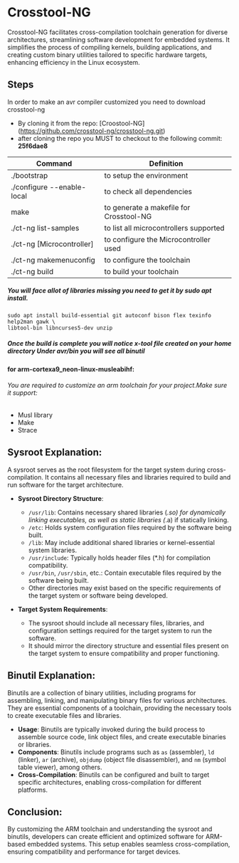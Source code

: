 # Crosstool-NG
Crosstool-NG facilitates cross-compilation toolchain generation for diverse architectures, streamlining software development for embedded systems. It simplifies the process of compiling kernels, building applications, and creating custom binary utilities tailored to specific hardware targets, enhancing efficiency in the Linux ecosystem.
## Steps 
In order to make an avr compiler customized you need to download crosstool-ng
 - By cloning it from the repo: [Croostool-NG[]([https://github.com/yourusername/yourrepository)](https://github.com/crosstool-ng/crosstool-ng.git)
 - after cloning the repo you MUST to checkout to the following commit: **25f6dae8**

| Command | Definition |
| ------ | ------ |
| ./bootstrap | to setup the environment |
| ./configure --enable-local | to check all dependencies |
| make | to generate a makefile for Crosstool-NG |
| ./ct-ng list-samples | to list all microcontrollers supported |
| ./ct-ng [Microcontroller] | to configure the Microcontroller used |
| ./ct-ng makemenuconfig | to configure the toolchain |
| ./ct-ng build | to build your toolchain |
##### You will face allot of libraries missing you need to get it by sudo apt install.
```
sudo apt install build-essential git autoconf bison flex texinfo help2man gawk \
libtool-bin libncurses5-dev unzip
```
##### _Once the build is complete you will notice x-tool file created on your home directory Under avr/bin you will see all binutil_
#### for arm-cortexa9_neon-linux-musleabihf:
###### You are required to customize an arm toolchain for your project.Make sure it support:
 - Musl library
 - Make
 - Strace

## Sysroot Explanation:
A sysroot serves as the root filesystem for the target system during cross-compilation. It contains all necessary files and libraries required to build and run software for the target architecture.

- **Sysroot Directory Structure**: 
  - `/usr/lib`: Contains necessary shared libraries (*.so) for dynamically linking executables, as well as static libraries (*.a) if statically linking.
  - `/etc`: Holds system configuration files required by the software being built.
  - `/lib`: May include additional shared libraries or kernel-essential system libraries.
  - `/usr/include`: Typically holds header files (*.h) for compilation compatibility.
  - `/usr/bin`, `/usr/sbin`, etc.: Contain executable files required by the software being built.
  - Other directories may exist based on the specific requirements of the target system or software being developed.

- **Target System Requirements**:
  - The sysroot should include all necessary files, libraries, and configuration settings required for the target system to run the software.
  - It should mirror the directory structure and essential files present on the target system to ensure compatibility and proper functioning.

## Binutil Explanation:
Binutils are a collection of binary utilities, including programs for assembling, linking, and manipulating binary files for various architectures. They are essential components of a toolchain, providing the necessary tools to create executable files and libraries.

- **Usage**: Binutils are typically invoked during the build process to assemble source code, link object files, and create executable binaries or libraries.
- **Components**: Binutils include programs such as `as` (assembler), `ld` (linker), `ar` (archive), `objdump` (object file disassembler), and `nm` (symbol table viewer), among others.
- **Cross-Compilation**: Binutils can be configured and built to target specific architectures, enabling cross-compilation for different platforms.

## Conclusion:
By customizing the ARM toolchain and understanding the sysroot and binutils, developers can create efficient and optimized software for ARM-based embedded systems. This setup enables seamless cross-compilation, ensuring compatibility and performance for target devices.
